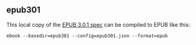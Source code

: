epub301
-------

This local copy of the [EPUB 3.0.1 spec](http://idpf.org/epub/301) can be compiled to EPUB like this:
```
ebook --basedir=epub301 --config=epub301.json --format=epub
```

